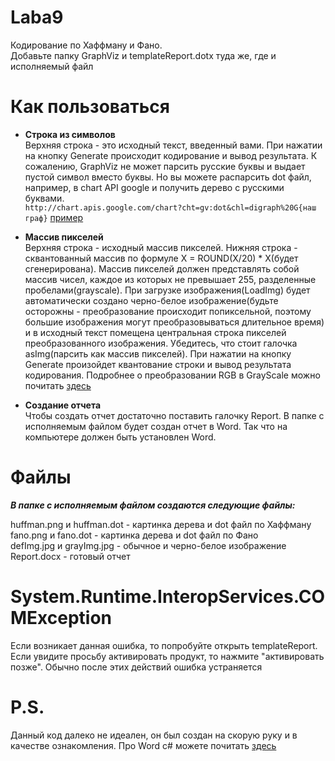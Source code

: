 # Laba9
Кодирование по Хаффману и Фано.</br>
Добавьте папку GraphViz и templateReport.dotx туда же, где и исполняемый файл
# Как пользоваться
* **Строка из символов**</br>
Верхняя строка - это исходный текст, введенный вами. При нажатии на кнопку Generate происходит кодирование и вывод результата. К сожалению, GraphViz не может парсить русские буквы и выдает пустой символ вместо буквы. Но вы можете распарсить dot файл, например, в chart API google и получить дерево с русскими буквами.</br>
`http://chart.apis.google.com/chart?cht=gv:dot&chl=digraph%20G{наш граф}`
[пример](http://chart.apis.google.com/chart?cht=gv:dot&chl=digraph%20G{graph%20[ranksep=0];%20{Node8%20[label=6];}%20-%3E%20{Node6%20[label=2];}%20[label%20=%200];%20{Node8%20[label=6];}%20-%3E%20{Node7%20[label=4];}%20[label%20=%201];%20{Node6%20[label=2];}%20-%3E%20{Node3%20[shape%20=%20record,%20label%20=%20%22{{%D0%B9|1}|00}%22]}%20[label%20=%200];%20{Node6%20[label=2];}%20-%3E%20{Node4%20[shape%20=%20record,%20label%20=%20%22{{%D1%86|1}|01}%22]}%20[label%20=%201];%20{Node7%20[label=4];}%20-%3E%20{Node2%20[shape%20=%20record,%20label%20=%20%22{{%D0%B0|2}|10}%22]}%20[label%20=%200];%20{Node7%20[label=4];}%20-%3E%20{Node5%20[label=2];}%20[label%20=%201];%20{Node5%20[label=2];}%20-%3E%20{Node0%20[shape%20=%20record,%20label%20=%20%22{{%D1%84|1}|110}%22]}%20[label%20=%200];%20{Node5%20[label=2];}%20-%3E%20{Node1%20[shape%20=%20record,%20label%20=%20%22{{%D1%8B|1}|111}%22]}%20[label%20=%201];})

* **Массив пикселей**</br>
Верхняя строка - исходный массив пикселей. Нижняя строка - сквантованный массив по формуле X = ROUND(X/20) * X(будет сгенерирована). Массив пикселей должен представлять собой массив чисел, каждое из которых не превышает 255, разделенные пробелами(grayscale). При загрузке изображения(LoadImg) будет автоматически создано черно-белое изображение(будьте осторожны - преобразование происходит попиксельной, поэтому большие изображения могут преобразовываться длительное время) и в исходный текст помещена центральная строка пикселей преобразованного изображения. Убедитесь, что стоит галочка asImg(парсить как массив пикселей). При нажатии на кнопку Generate произойдет квантование строки и вывод результата кодирования. Подробнее о преобразовании RGB в GrayScale можно почитать [здесь](https://en.wikipedia.org/wiki/Grayscale) 

* **Создание отчета**</br>
Чтобы создать отчет достаточно поставить галочку Report. В папке с исполняемым файлом будет создан отчет в Word. Так что на компьютере должен быть установлен Word.

# Файлы
***В папке с исполняемым файлом создаются следующие файлы:***

huffman.png и huffman.dot - картинка дерева и dot файл по Хаффману</br>
fano.png и fano.dot - картинка дерева и dot файл по Фано</br>
defImg.jpg и grayImg.jpg - обычное и черно-белое изображение</br>
Report.docx - готовый отчет

# System.Runtime.InteropServices.COMException
Если возникает данная ошибка, то попробуйте открыть templateReport. Если увидите просьбу активировать продукт, то нажмите "активировать позже". Обычно после этих действий ошибка устраняется

# P.S.</br>
Данный код далеко не идеален, он был создан на скорую руку и в качестве ознакомления. Про Word c# можете почитать [здесь](http://csharphelper.com/blog/2014/11/create-a-word-document-in-c/)
